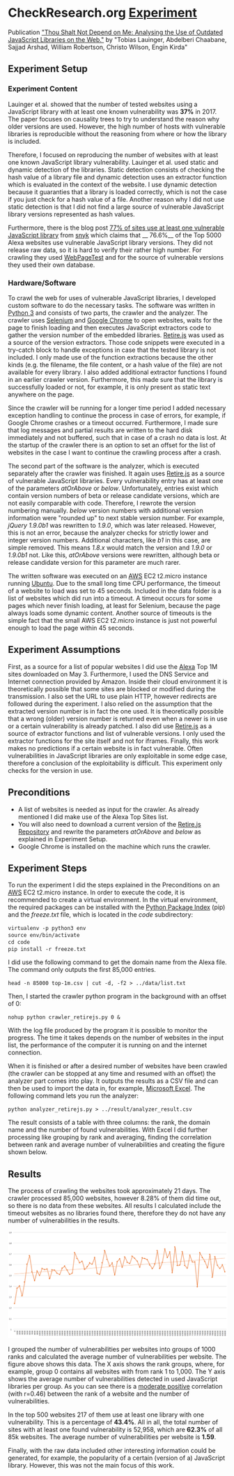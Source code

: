 # CheckResearch.org [Experiment](https://checkresearch.org/Experiment/View/6d5e3599-59eb-410b-bf59-439a2f2c890c)

Publication ["Thou Shalt Not Depend on Me: Analysing the Use of Outdated JavaScript Libraries on the Web."](https://dblp.uni-trier.de/rec/html/conf/ndss/LauingerCA0WK17) by "Tobias Lauinger, Abdelberi Chaabane, Sajjad Arshad, William Robertson, Christo Wilson, Engin Kirda"

## Experiment Setup

### Experiment Content

Lauinger et al. showed that the number of tested websites using a JavaScript library with at least one known vulnerability was __37%__ in 2017. The paper focuses on causality trees to try to understand the reason why older versions are used. However, the high number of hosts with vulnerable libraries is reproducible without the reasoning from where or how the library is included.

Therefore, I focused on reproducing the number of websites with at least one known JavaScript library vulnerability. Lauinger et al. used static and dynamic detection of the libraries. Static detection consists of checking the hash value of a library file and dynamic detection uses an extractor function which is evaluated in the context of the website. I use dynamic detection because it guaranties that a library is loaded correctly, which is not the case if you just check for a hash value of a file. Another reason why I did not use static detection is that I did not find a large source of vulnerable JavaScript library versions represented as hash values. 

Furthermore, there is the blog post [77% of sites use at least one vulnerable JavaScript library](https://snyk.io/blog/77-percent-of-sites-use-vulnerable-js-libraries/) from [snyk](https://snyk.io) which claims that __ 76.6%__ of the Top 5000 Alexa websites use vulnerable JavaScript library versions. They did not release raw data, so it is hard to verify their rather high number. For crawling they used [WebPageTest](https://www.webpagetest.org) and for the source of vulnerable versions they used their own database.

### Hardware/Software

To crawl the web for uses of vulnerable JavaScript libraries, I developed custom software to do the necessary tasks. The software was written in [Python 3](https://www.python.org) and consists of two parts, the crawler and the analyzer. The crawler uses [Selenium](https://www.seleniumhq.org) and [Google Chrome](https://www.google.com/chrome/) to open websites, waits for the page to finish loading and then executes JavaScript extractors code to gather the version number of the embedded libraries. [Retire.js](https://retirejs.github.io/) was used as a source of the version extractors. Those code snippets were executed in a try-catch block to handle exceptions in case that the tested library is not included. I only made use of the function extractions because the other kinds (e.g. the filename, the file content, or a hash value of the file) are not available for every library. I also added additional extractor functions I found in an earlier crawler version. Furthermore, this made sure that the library is successfully loaded or not, for example, it is only present as static text anywhere on the page. 

Since the crawler will be running for a longer time period I added necessary exception handling to continue the process in case of errors, for example, if Google Chrome crashes or a timeout occurred. Furthermore, I made sure that log messages and partial results are written to the hard disk immediately and not buffered, such that in case of a crash no data is lost. At the startup of the crawler there is an option to set an offset for the list of websites in the case I want to continue the crawling process after a crash. 

The second part of the software is the analyzer, which is executed separately after the crawler was finished. It again uses [Retire.js](https://retirejs.github.io/) as a source of vulnerable JavaScript libraries. Every vulnerability entry has at least one of the parameters _atOrAbove_ or _below_. Unfortunately, entries exist which contain version numbers of beta or release candidate versions, which are not easily comparable with code. Therefore, I rewrote the version numbering manually. _below_ version numbers with additional version information were "rounded up" to next stable version number. For example,  _jQuery 1.9.0b1_ was rewritten to _1.9.0_, which was later released. However, this is not an error, because the analyzer checks for strictly lower and integer version numbers. Additional characters, like _b1_ in this case, are simple removed. This means _1.8.x_ would match the version and _1.9.0_ or _1.9.0b1_ not. Like this, _atOrAbove_ versions were rewritten, although beta or release candidate version for this parameter are much rarer.

The written software was executed on an [AWS](https://aws.amazon.com) EC2 t2.micro instance running [Ubuntu](https://www.ubuntu.com). Due to the small long time CPU performance, the timeout of a website to load was set to 45 seconds. Included in the data folder is a list of websites which did run into a timeout. A timeout occurs for some pages which never finish loading, at least for Selenium, because the page always loads some dynamic content. Another source of timeouts is the simple fact that the small AWS EC2 t2.micro instance is just not powerful enough to load the page within 45 seconds.  


## Experiment Assumptions

First, as a source for a list of popular websites I did use the [Alexa](https://www.alexa.com/topsites) Top 1M sites downloaded on May 3. Furthermore, I used the DNS Service and Internet connection provided by Amazon. Inside their cloud environment it is theoretically possible that some sites are blocked or modified during the transmission. I also set the URL to use plain HTTP, however redirects are followed during the experiment. I also relied on the assumption that the extracted version number is in fact the one used. It is theoretically possible that a wrong (older) version number is returned even when a newer is in use or a certain vulnerability is already patched. I also did use [Retire.js](https://retirejs.github.io/) as a source of extractor functions and list of vulnerable versions. I only used the extractor functions for the site itself and not for iframes. Finally, this work makes no predictions if a certain website is in fact vulnerable. Often vulnerabilities in JavaScript libraries are only exploitable in some edge case, therefore a conclusion of the exploitability is difficult. This experiment only checks for the version in use.

## Preconditions

* A list of websites is needed as input for the crawler. As already mentioned I did make use of the Alexa Top Sites list.
* You will also need to download a current version of the [Retire.js Repository](https://github.com/RetireJS/retire.js/blob/master/repository/jsrepository.json) and rewrite the parameters _atOrAbove_ and _below_ as explained in Experiment Setup.
* Google Chrome is installed on the machine which runs the crawler.

## Experiment Steps

To run the experiment I did the steps explained in the Preconditions on an [AWS](https://aws.amazon.com) EC2 t2.micro instance. In order to execute the code, it is recommended to create a virtual environment. In the virtual environment, the required packages can be installed with the [Python Package Index](https://pypi.org/project/pip/) (pip) and the _freeze.txt_ file, which is located in the _code_ subdirectory:
```
virtualenv -p python3 env
source env/bin/activate
cd code
pip install -r freeze.txt
```

I did use the following command to get the domain name from the Alexa file. The command only outputs the first 85,000 entries.
```
head -n 85000 top-1m.csv | cut -d, -f2 > ../data/list.txt
```

Then, I started the crawler python program in the background with an offset of 0:
```
nohup python crawler_retirejs.py 0 &
```

With the log file produced by the program it is possible to monitor the progress. The time it takes depends on the number of websites in the input list, the performance of the computer it is running on and the internet connection.

When it is finished or after a desired number of websites have been crawled (the crawler can be stopped at any time and resumed with an offset) the analyzer part comes into play. It outputs the results as a CSV file and can then be used to import the data in, for example, [Microsoft Excel](https://products.office.com/excel). The following command lets you run the analyzer:
```
python analyzer_retirejs.py > ../result/analyzer_result.csv
```

The result consists of a table with three columns: the rank, the domain name and the number of found vulnerabilities. With Excel I did further processing like grouping by rank and averaging, finding the correlation between rank and average number of vulnerabilities and creating the figure shown below. 

## Results

The process of crawling the websites took approximately 21 days. The crawler processed 85,000 websites, however 8.28% of them did time out, so there is no data from these websites. All results I calculated include the timeout websites as no libraries found there, therefore they do not have any number of vulnerabilities in the results.

![Vulnerabilities Grouped](result/vuln_grouped.png "Vulnerabilities Grouped")

I grouped the number of vulnerabilities per websites into groups of 1000 ranks and calculated the average number of vulnerabilities per website. The figure above shows this data. The X axis shows the rank groups, where, for example, group 0 contains all websites with from rank 1 to 1,000. The Y axis shows the average number of vulnerabilities detected in used JavaScript libraries per group. As you can see there is a [moderate positive](http://www.statstutor.ac.uk/resources/uploaded/pearsons.pdf) correlation (with r=0.46) between the rank of a website and the number of vulnerabilities. 

In the top 500 websites 217 of them use at least one library with one vulnerability. This is a percentage of __43.4%__. All in all, the total number of sites with at least one found vulnerability is 52,958, which are __62.3%__ of all 85k websites. The average number of vulnerabilities per website is __1.59__.

Finally, with the raw data included other interesting information could be generated, for example, the popularity of a certain (version of a) JavaScript library. However, this was not the main focus of this work.
